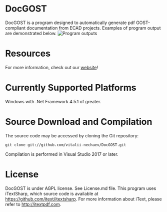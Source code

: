# DocGOST
DocGOST is a program designed to automatically generate pdf GOST-compliant documentation from ECAD projects.
Examples of program output are demonstrated below.
![Program outputs](http://www.xn-----6kccalfmhwcdcrbm1aajnghfrqjce3b0z.xn--p1ai/wp-content/uploads/2018/12/СпецификацияПеречень.png)

# Resources
For more information, check out our [website](http://электроника-и-программирование.рф)!
# Currently Supported Platforms
Windows with .Net Framework 4.5.1 of greater.
# Source Download and Compilation
The source code may be accessed by cloning the Git repository:
```
git clone git://github.com/vitalii-nechaev/DocGOST.git
```
Compilation is performed in Visual Studio 2017 or later.
# License
DocGOST is under AGPL license. See License.md file. This program uses iTextSharp, which source code is available at https://github.com/itext/itextsharp. 
For more information about iText, please refer to http://itextpdf.com.
